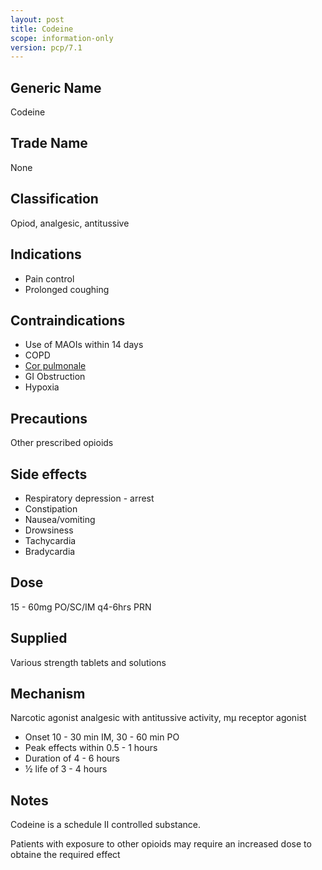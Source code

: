 ```yaml
---
layout: post
title: Codeine
scope: information-only
version: pcp/7.1
---
```


## Generic Name

Codeine

## Trade Name

None

## Classification

Opiod, analgesic, antitussive

## Indications

- Pain control
- Prolonged coughing

## Contraindications

- Use of MAOIs within 14 days
- COPD
- [Cor pulmonale](https://en.wikipedia.org/wiki/Pulmonary_heart_disease)
- GI Obstruction
- Hypoxia

## Precautions

Other prescribed opioids

## Side effects

- Respiratory depression - arrest
- Constipation
- Nausea/vomiting
- Drowsiness
- Tachycardia
- Bradycardia

## Dose

15 - 60mg PO/SC/IM q4-6hrs PRN

## Supplied

Various strength tablets and solutions

## Mechanism

Narcotic agonist analgesic with antitussive activity, mµ receptor agonist

- Onset 10 - 30 min IM, 30 - 60 min PO
- Peak effects within 0.5 - 1 hours
- Duration of 4 - 6 hours
- ½ life of 3 - 4 hours

## Notes

Codeine is a schedule II controlled substance.

Patients with exposure to other opioids may require an increased dose to obtaine the required effect
